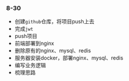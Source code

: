 ### 8-30

* 创建`github`仓库，将项目push上去
* 完成`jwt`
* push项目
* 前端部署到nginx
* 删除原有的nginx、mysql、redis
* 服务器安装docker，部署nginx、mysql、redis
* 编写业务逻辑
* 梳理思路

